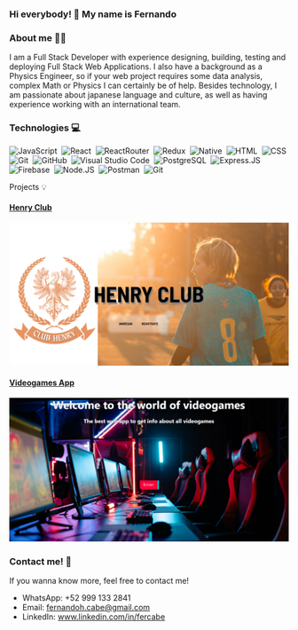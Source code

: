 ### Hi everybody! 👋 My name is Fernando

### About me 👨‍💻
I am a Full Stack Developer with experience designing, building, testing and deploying Full Stack Web Applications. I also have a background as a Physics Engineer, so if your web project requires some data analysis, complex Math or Physics I can certainly be of help. Besides technology, I am passionate about japanese language and culture, as well as having experience working with an international team.


### Technologies 💻
![JavaScript](https://img.shields.io/badge/-JavaScript-05122A?style=flat&logo=javascript)&nbsp;
![React](https://img.shields.io/badge/React-20232A?style=flat&logo=react&logoColor=61DAFB)&nbsp;
![ReactRouter](https://img.shields.io/badge/React_Router-CA4245?style=flat&logo=react-router&logoColor=white)&nbsp;
![Redux](https://img.shields.io/badge/Redux-593D88?style=flate&logo=redux&logoColor=white)&nbsp;
![Native](https://img.shields.io/badge/React_Native-20232A?style=flat&logo=react&logoColor=61DAFB)&nbsp;
![HTML](https://img.shields.io/badge/-HTML-05122A?style=flat&logo=HTML5)&nbsp;
![CSS](https://img.shields.io/badge/-CSS-05122A?style=flat&logo=CSS3&logoColor=1572B6)&nbsp;
![Git](https://img.shields.io/badge/-Git-05122A?style=flat&logo=git)&nbsp;
![GitHub](https://img.shields.io/badge/-GitHub-05122A?style=flat&logo=github)&nbsp;
![Visual Studio Code](https://img.shields.io/badge/-Visual%20Studio%20Code-05122A?style=flat&logo=visual-studio-code&logoColor=007ACC)&nbsp;
![PostgreSQL](https://img.shields.io/badge/PostgreSQL-316192?style=flat&logo=postgresql&logoColor=white)&nbsp;
![Express.JS](https://img.shields.io/badge/Express.js-000000?style=flat&logo=express&logoColor=white)&nbsp;
![Firebase](https://img.shields.io/badge/firebase-ffca28?style=flat&logo=firebase&logoColor=black)&nbsp;
![Node.JS](https://img.shields.io/badge/Node.js-339933?style=flat&logo=nodedotjs&logoColor=white)&nbsp;
![Postman](https://img.shields.io/badge/Postman-FF6C37?style=flat&logo=Postman&logoColor=white)&nbsp;
![Git](https://img.shields.io/badge/GIT-E44C30?style=flat&logo=git&logoColor=white)&nbsp;

Projects 💡
#### [Henry Club](https://club-henry.vercel.app/)
![alt text](https://github.com/FernandoCarrilloBerdugo/FernandoCarrilloBerdugo/blob/main/henryclub.PNG?raw=true)

#### [Videogames App](https://videogame-pi.vercel.app/)
![alt text](https://github.com/FernandoCarrilloBerdugo/FernandoCarrilloBerdugo/blob/main/videogamesapp.PNG?raw=true)

### Contact me! 📱

If you wanna know more, feel free to contact me!
- WhatsApp: +52 999 133 2841
- Email: fernandoh.cabe@gmail.com
- LinkedIn: www.linkedin.com/in/fercabe
